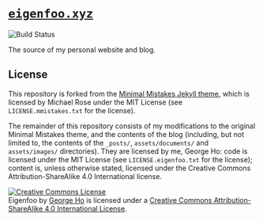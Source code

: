 # [`eigenfoo.xyz`](https://eigenfoo.xyz/)

![Build Status](https://github.com/eigenfoo/eigenfoo.github.io/workflows/build/badge.svg)

The source of my personal website and blog.

## License

This repository is forked from the [Minimal Mistakes Jekyll
theme](https://github.com/mmistakes/minimal-mistakes), which is licensed by
Michael Rose under the MIT License (see `LICENSE.mmistakes.txt` for the
license).

The remainder of this repository consists of my modifications to the original
Minimal Mistakes theme, and the contents of the blog (including, but not limited
to, the contents of the `_posts/`, `assets/documents/` and `assets/images/`
directories). They are licensed by me, George Ho: code is licensed under the MIT
License (see `LICENSE.eigenfoo.txt` for the license); content is, unless
otherwise stated, licensed under the Creative Commons Attribution-ShareAlike 4.0
International license.

<a rel="license" href="http://creativecommons.org/licenses/by-sa/4.0/"><img alt="Creative Commons License" style="border-width:0" src="https://i.creativecommons.org/l/by-sa/4.0/88x31.png" /></a><br /><span xmlns:dct="http://purl.org/dc/terms/" property="dct:title">Eigenfoo</span> by <a xmlns:cc="http://creativecommons.org/ns#" href="https://eigenfoo.xyz/" property="cc:attributionName" rel="cc:attributionURL">George Ho</a> is licensed under a <a rel="license" href="http://creativecommons.org/licenses/by-sa/4.0/">Creative Commons Attribution-ShareAlike 4.0 International License</a>.
